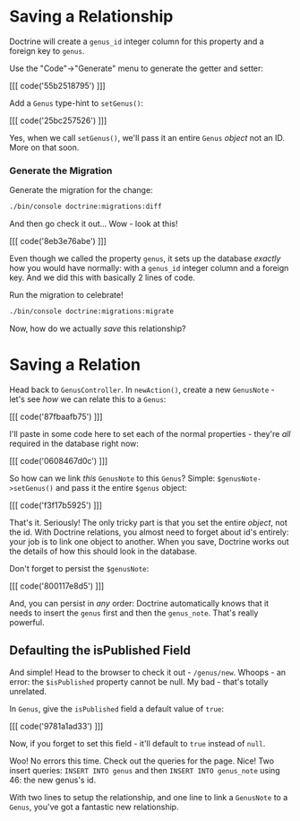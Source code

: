 # Saving a Relationship

Doctrine will create a `genus_id` integer column for this property and a foreign key to `genus`.

Use the "Code"->"Generate" menu to generate the getter and setter:

[[[ code('55b2518795') ]]]

Add a `Genus` type-hint to `setGenus()`:

[[[ code('25bc257526') ]]]

Yes, when we call `setGenus()`, we'll pass it an entire `Genus` *object* not an ID.
More on that soon.

### Generate the Migration

Generate the migration for the change:

```bash
./bin/console doctrine:migrations:diff
```

And then go check it out... Wow - look at this!

[[[ code('8eb3e76abe') ]]]

Even though we called the property `genus`, it sets up the database *exactly* how
you would have normally: with a `genus_id` integer column and a foreign key. And
we did this with basically 2 lines of code.

Run the migration to celebrate!

```bash
./bin/console doctrine:migrations:migrate
```

Now, how do we actually *save* this relationship?

# Saving a Relation

Head back to `GenusController`. In `newAction()`, create a new `GenusNote` - let's
see *how* we can relate this to a `Genus`:

[[[ code('87fbaafb75') ]]]

I'll paste in some code here to set each of the normal properties - they're *all*
required in the database right now:

[[[ code('0608467d0c') ]]]

So how can we link *this* `GenusNote` to this `Genus`? Simple: `$genusNote->setGenus()`
and pass it the entire `$genus` object:

[[[ code('f3f17b5925') ]]]

That's it. Seriously! The only tricky part is that you set the entire *object*, not
the id. With Doctrine relations, you almost need to forget about id's entirely: your
job is to link one object to another. When you save, Doctrine works out the details
of how this should look in the database.

Don't forget to persist the `$genusNote`:

[[[ code('800117e8d5') ]]]

And, you can persist in *any* order: Doctrine automatically knows that it needs to insert
the `genus` first and then the `genus_note`. That's really powerful.

## Defaulting the isPublished Field

And simple! Head to the browser to check it out - `/genus/new`. Whoops - an error:
the `$isPublished` property cannot be null. My bad - that's totally unrelated.

In `Genus`, give the `isPublished` field a default value of `true`:

[[[ code('9781a1ad33') ]]]

Now, if you forget to set this field - it'll default to `true` instead of `null`.

Woo! No errors this time. Check out the queries for the page. Nice! Two insert queries:
`INSERT INTO genus` and then `INSERT INTO genus_note` using 46: the new genus's id.

With two lines to setup the relationship, and one line to link a `GenusNote` to a
`Genus`, you've got a fantastic new relationship.
